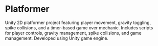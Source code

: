 # Platformer
Unity 2D platformer project featuring player movement, gravity toggling, spike collisions, and a timer-based game over mechanic. Includes scripts for player controls, gravity management, spike collisions, and game management. Developed using Unity game engine.
